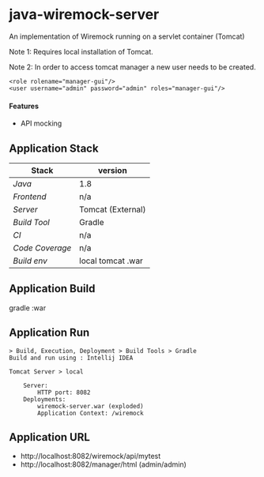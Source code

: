 # java-wiremock-server
An implementation of Wiremock running on a servlet container (Tomcat)

Note 1: Requires local installation of Tomcat.

Note 2: In order to access tomcat manager a new user needs to be created. 
```
<role rolename="manager-gui"/>
<user username="admin" password="admin" roles="manager-gui"/>
```

#### Features 
- API mocking 
 
## 

## Application Stack

Stack  | version |
--- | --- |  
*Java* | 1.8 
*Frontend* | n/a 
*Server* | Tomcat (External)
*Build Tool* | Gradle
*CI* | n/a  
*Code Coverage* | n/a
*Build env* | local tomcat .war

## Application Build
gradle :war

## Application Run

```
> Build, Execution, Deployment > Build Tools > Gradle
Build and run using : Intellij IDEA
```

```
Tomcat Server > local

    Server: 
        HTTP port: 8082
    Deployments:
        wiremock-server.war (exploded)
        Application Context: /wiremock
```
 
## Application URL
- http://localhost:8082/wiremock/api/mytest
- http://localhost:8082/manager/html (admin/admin)
